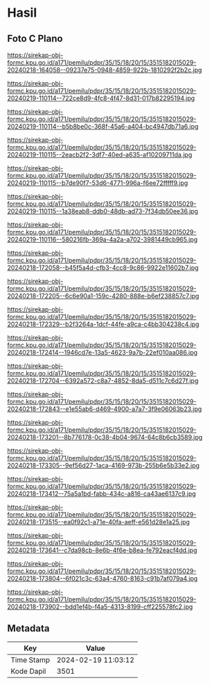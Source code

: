 # Hasil

## Foto C Plano

https://sirekap-obj-formc.kpu.go.id/a171/pemilu/pdpr/35/15/18/20/15/3515182015029-20240218-164058--09237e75-0948-4859-922b-1810292f2b2c.jpg

https://sirekap-obj-formc.kpu.go.id/a171/pemilu/pdpr/35/15/18/20/15/3515182015029-20240219-110114--722ce8d9-4fc8-4f47-8d31-017b82295194.jpg

https://sirekap-obj-formc.kpu.go.id/a171/pemilu/pdpr/35/15/18/20/15/3515182015029-20240219-110114--b5b8be0c-368f-45a6-a404-bc4947db71a6.jpg

https://sirekap-obj-formc.kpu.go.id/a171/pemilu/pdpr/35/15/18/20/15/3515182015029-20240219-110115--2eacb2f2-3df7-40ed-a635-af10209711da.jpg

https://sirekap-obj-formc.kpu.go.id/a171/pemilu/pdpr/35/15/18/20/15/3515182015029-20240219-110115--b7de90f7-53d6-4771-996a-f6ee72fffff9.jpg

https://sirekap-obj-formc.kpu.go.id/a171/pemilu/pdpr/35/15/18/20/15/3515182015029-20240219-110115--1a38eab8-ddb0-48db-ad73-7f34db50ee36.jpg

https://sirekap-obj-formc.kpu.go.id/a171/pemilu/pdpr/35/15/18/20/15/3515182015029-20240219-110116--580216fb-369a-4a2a-a702-3981449cb965.jpg

https://sirekap-obj-formc.kpu.go.id/a171/pemilu/pdpr/35/15/18/20/15/3515182015029-20240218-172058--b45f5a4d-cfb3-4cc8-9c86-9922e11602b7.jpg

https://sirekap-obj-formc.kpu.go.id/a171/pemilu/pdpr/35/15/18/20/15/3515182015029-20240218-172205--6c6e90a1-159c-4280-888e-b6ef238857c7.jpg

https://sirekap-obj-formc.kpu.go.id/a171/pemilu/pdpr/35/15/18/20/15/3515182015029-20240218-172329--b2f3264a-1dcf-44fe-a9ca-c4bb304238c4.jpg

https://sirekap-obj-formc.kpu.go.id/a171/pemilu/pdpr/35/15/18/20/15/3515182015029-20240218-172414--1946cd7e-13a5-4623-9a7b-22ef010aa086.jpg

https://sirekap-obj-formc.kpu.go.id/a171/pemilu/pdpr/35/15/18/20/15/3515182015029-20240218-172704--6392a572-c8a7-4852-8da5-d511c7c6d27f.jpg

https://sirekap-obj-formc.kpu.go.id/a171/pemilu/pdpr/35/15/18/20/15/3515182015029-20240218-172843--e1e55ab6-d469-4900-a7a7-3f9e06063b23.jpg

https://sirekap-obj-formc.kpu.go.id/a171/pemilu/pdpr/35/15/18/20/15/3515182015029-20240218-173201--8b776178-0c38-4b04-9674-64c8b6cb3589.jpg

https://sirekap-obj-formc.kpu.go.id/a171/pemilu/pdpr/35/15/18/20/15/3515182015029-20240218-173305--9ef56d27-1aca-4169-973b-255b6e5b33e2.jpg

https://sirekap-obj-formc.kpu.go.id/a171/pemilu/pdpr/35/15/18/20/15/3515182015029-20240218-173412--75a5a1bd-fabb-434c-a816-ca43ae6137c9.jpg

https://sirekap-obj-formc.kpu.go.id/a171/pemilu/pdpr/35/15/18/20/15/3515182015029-20240218-173515--ea0f92c1-a71e-40fa-aeff-e561d28e1a25.jpg

https://sirekap-obj-formc.kpu.go.id/a171/pemilu/pdpr/35/15/18/20/15/3515182015029-20240218-173641--c7da98cb-8e6b-4f6e-b8ea-fe792eacf4dd.jpg

https://sirekap-obj-formc.kpu.go.id/a171/pemilu/pdpr/35/15/18/20/15/3515182015029-20240218-173804--6f021c3c-63a4-4760-8163-c91b7af079a4.jpg

https://sirekap-obj-formc.kpu.go.id/a171/pemilu/pdpr/35/15/18/20/15/3515182015029-20240218-173902--bdd1ef4b-f4a5-4313-8199-cff225578fc2.jpg


## Metadata

| Key        | Value               |
| ---------- | ------------------- |
| Time Stamp | 2024-02-19 11:03:12 |
| Kode Dapil | 3501                |



